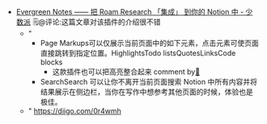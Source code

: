 - [Evergreen Notes —— 把 Roam Research 「集成」 到你的 Notion 中 - 少数派](https://sspai.com/post/65736) 
  🗒@评论:这篇文章对该插件的介绍很不错
    - "
        - Page Markups可以仅展示当前页面中的如下元素，点击元素可使页面直接跳转到指定位置。HighlightsTodo listsQuotesLinksCode blocks
            - 这款插件也可以把高亮整合起来 comment by[🔗](https://www.diigo.com/profile/wangxiaohui19880214)
        - SearchSearch 可以让你不离开当前页面搜索 Notion 中所有内容并将结果展示在侧边栏，当你在写作中想参考其他页面的时候，体验也是极佳。
    - " https://diigo.com/0r4wmh
